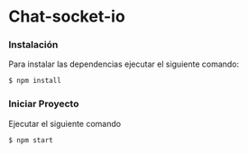 # Chat-socket-io

### Instalación
Para instalar las dependencias ejecutar el siguiente comando:
```sh
$ npm install
```

### Iniciar Proyecto

Ejecutar el siguiente comando

```sh
$ npm start
```
